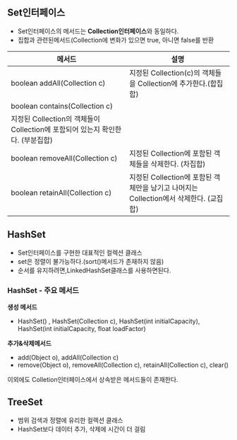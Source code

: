 ## Set인터페이스

- Set인터페이스의 메서드는  **Collection인터페이스**와 동일하다.
- 집합과 관련된메서드(Collection에 변화가 있으면 true, 아니면 false를 반환

| 메서드 | 설명 |
| --- | --- |
| boolean addAll(Collection c) | 지정된 Collection(c)의 객체들을 Collection에 추가한다.(합집합) |
| boolean contains(Collection c)
 | 지정된 Collection의 객체들이 Collection에 포함되어 있는지 확인한다. (부분집합) |
| boolean removeAll(Collection c) | 지정된 Collection에 포함된 객체들을 삭제한다. (차집합) |
| boolean retainAll(Collection c) | 지정된 Collection에 포함된 객체만을 남기고 나머지는 Collection에서 삭제한다. (교집합) |


## HashSet

- Set인터페이스를 구현한 대표적인 컬렉션 클래스
- set은 정렬이 불가능하다.(sort()메서드가 존재하지 않음)
- 순서를 유지하려면,LinkedHashSet클래스를 사용하면된다.

### HashSet - 주요 메서드

**생성 메서드**

- HashSet() , HashSet(Collection c), HashSet(int initialCapacity), HashSet(int initialCapacity, float loadFactor)

**추가&삭제메서드**

- add(Object o), addAll(Collection c)
- remove(Object o), removeAll(Collection c), retainAll(Collection c), clear()

이외에도 Colletion인터페이스에서 상속받은 메서드들이 존재한다.

## TreeSet

- 범위 검색과 정렬에 유리한 컬렉션 클래스
- HashSet보다 데이터 추가, 삭제에 시간이 더 걸림